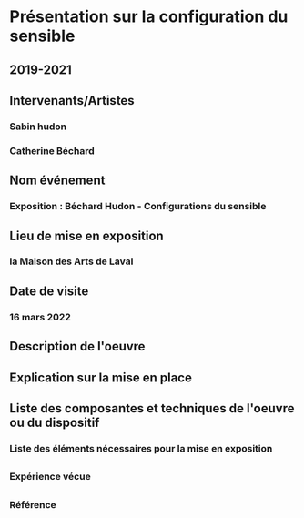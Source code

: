 # Présentation sur la configuration du sensible 
## 2019-2021

## Intervenants/Artistes

### Sabin hudon
### Catherine Béchard 

## Nom événement
### Exposition : Béchard Hudon - Configurations du sensible

## Lieu de mise en exposition
### la Maison des Arts de Laval

## Date de visite
### 16 mars 2022

## Description de l'oeuvre
###

## Explication sur la mise en place
###

## Liste des composantes et techniques de l'oeuvre ou du dispositif 
###

### Liste des éléments nécessaires pour la mise en exposition 
##

### Expérience vécue
##

### Référence
